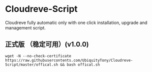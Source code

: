 # Cloudreve-Script
Cloudreve fully automatic only with one click installation, upgrade and management script.

## 正式版 （稳定可用）(v1.0.0)

```shell
wget -N --no-check-certificate https://raw.githubusercontents.com/UbiquityTony/Cloudreve-Script/master/offical.sh && bash offical.sh
```
